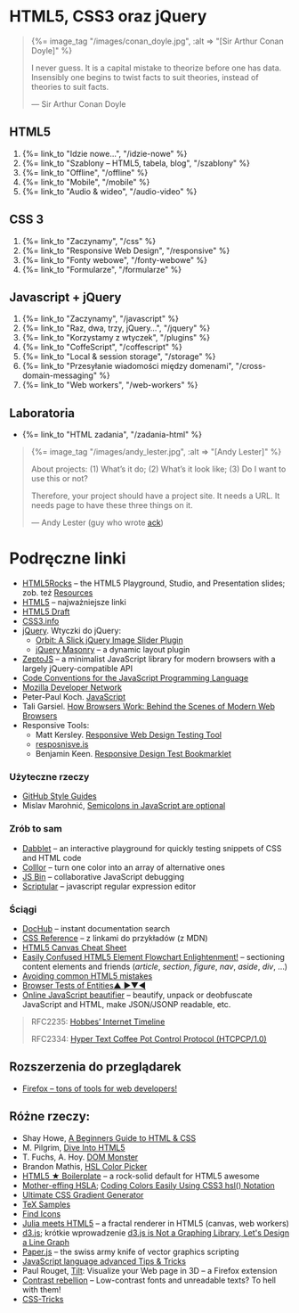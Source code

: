 # HTML5, CSS3 oraz jQuery

<blockquote>
 {%= image_tag "/images/conan_doyle.jpg", :alt => "[Sir Arthur Conan Doyle]" %}
 <p>
   I never guess. It is a capital mistake to theorize before one has
   data. Insensibly one begins to twist facts to suit theories, instead
   of theories to suit facts.
 </p>
 <p class="author">— Sir Arthur Conan Doyle</p>
</blockquote>


## HTML5

1. {%= link_to "Idzie nowe…", "/idzie-nowe" %}
1. {%= link_to "Szablony – HTML5, tabela, blog", "/szablony" %}
1. {%= link_to "Offline", "/offline" %}
1. {%= link_to "Mobile", "/mobile" %}
1. {%= link_to "Audio & wideo", "/audio-video" %}


## CSS 3

1. {%= link_to "Zaczynamy", "/css" %}
1. {%= link_to "Responsive Web Design", "/responsive" %}
1. {%= link_to "Fonty webowe", "/fonty-webowe" %}
1. {%= link_to "Formularze", "/formularze" %}


## Javascript + jQuery

1. {%= link_to "Zaczynamy", "/javascript" %}
1. {%= link_to "Raz, dwa, trzy, jQuery…", "/jquery" %}
1. {%= link_to "Korzystamy z wtyczek", "/plugins" %}
1. {%= link_to "CoffeScript", "/coffescript" %}
1. {%= link_to "Local & session storage", "/storage" %}
1. {%= link_to "Przesyłanie wiadomości między domenami", "/cross-domain-messaging" %}
1. {%= link_to "Web workers", "/web-workers" %}

<!--

## Cała reszta

TODO: atrybuty *-data*
TODO: tabele, układy wielołamowe, *rounded corners*, *shadows*
TODO: canvas, svg ([Raphaël—JavaScript Library](http://raphaeljs.com/)), drag & drop,
events: [keys](http://jsbin.com/azaha4).
TODO: Websockets, geolokacja, preserving history (zob. https://github.com/)

-->

## Laboratoria

*  {%= link_to "HTML zadania", "/zadania-html" %}


<blockquote>
 {%= image_tag "/images/andy_lester.jpg", :alt => "[Andy Lester]" %}
 <p>About projects:
    (1) What’s it do;
    (2) What’s it look like;
    (3) Do I want to use this or not?
 </p>
 <p>
  Therefore, your project should have a project site. It needs a URL.
  It needs page to have these three things on it.
 </p>
 <p class="author">— Andy Lester (guy who wrote <a href="http://betterthangrep.com/">ack</a>)</p>
</blockquote>

# Podręczne linki

* [HTML5Rocks](http://www.html5rocks.com/) – the HTML5 Playground, Studio, and Presentation slides;
  zob. też [Resources](http://www.html5rocks.com/resources.html5)
* [HTML5](http://html5.org/) – najważniejsze linki
* [HTML5 Draft](http://www.whatwg.org/specs/web-apps/current-work/multipage/)
* [CSS3.info](http://www.css3.info/)
* [jQuery](http://jquery.com/). Wtyczki do jQuery:
  * [Orbit: A Slick jQuery Image Slider Plugin](http://www.zurb.com/playground/orbit-jquery-image-slider)
  * [jQuery Masonry](http://masonry.desandro.com/) – a dynamic layout plugin
* [ZeptoJS](http://zeptojs.com/) – a minimalist JavaScript library for modern
  browsers with a largely jQuery-compatible API
* [Code Conventions for the JavaScript Programming Language](http://javascript.crockford.com/code.html)
* [Mozilla Developer Network](https://developer.mozilla.org/en-US/)
* Peter-Paul Koch. [JavaScript](http://www.quirksmode.org/js/contents.html)
* Tali Garsiel.
  [How Browsers Work: Behind the Scenes of Modern Web Browsers](http://www.html5rocks.com/en/tutorials/internals/howbrowserswork/)
* Responsive Tools:
  - Matt Kersley. [Responsive Web Design Testing Tool](http://mattkersley.com/responsive/)
  - [resposnisve.is](http://responsive.is/)
  - Benjamin Keen. [Responsive Design Test Bookmarklet](http://www.benjaminkeen.com/misc/bricss/)


### Użyteczne rzeczy

* [GitHub Style Guides](https://github.com/styleguide/)
* Mislav Marohnić,
  [Semicolons in JavaScript are optional](http://mislav.uniqpath.com/2010/05/semicolons/)


### Zrób to sam

* [Dabblet](http://dabblet.com/) – an interactive playground
  for quickly testing snippets of CSS and HTML code
* [Colllor](http://colllor.com/) – turn one color into an array of alternative ones
* [JS Bin](http://jsbin.com/) – collaborative JavaScript debugging
* [Scriptular](http://scriptular.com/) – javascript regular expression editor


### Ściągi

* [DocHub](http://dochub.io/) – instant documentation search
* [CSS Reference](https://developer.mozilla.org/en/CSS_Reference) – z linkami do przykładów (z MDN)
* [HTML5 Canvas Cheat Sheet](http://simon.html5.org/dump/html5-canvas-cheat-sheet.html)
* [Easily Confused HTML5 Element Flowchart Enlightenment!](http://html5doctor.com/wp-content/uploads/HTML5Doctor-sectioning-flowchart.pdf) – sectioning content elements and friends (*article*, *section*, *figure*, *nav*, *aside*, *div*, …)
* [Avoiding common HTML5 mistakes](http://html5doctor.com/avoiding-common-html5-mistakes/)
* [Browser Tests of Entities▲ ▶▼◀](http://www.santagata.us/characters/CharacterEntities.html)
* [Online JavaScript beautifier](http://jsbeautifier.org/) – beautify, unpack or deobfuscate JavaScript and HTML,
  make JSON/JSONP readable, etc.



<blockquote>
<p>RFC2235:
  <a href="http://www.faqs.org/rfcs/rfc2235.html">Hobbes’ Internet Timeline</a>
</p>
<p>RFC2334:
  <a href="http://www.faqs.org/rfcs/rfc2324.html">Hyper Text Coffee Pot Control Protocol (HTCPCP/1.0)</a>
</p>
</blockquote>

## Rozszerzenia do przeglądarek

* [Firefox – tons of tools for web developers!](http://hacks.mozilla.org/2011/11/firefox-tons-of-tools-for-web-developers/)


## Różne rzeczy:

* Shay Howe,
  [A Beginners Guide to HTML & CSS](http://learn.shayhowe.com/html-css/terminology-syntax-intro/)
* M. Pilgrim,
  [Dive Into HTML5](http://diveintohtml5.info/)
* T. Fuchs, A. Hoy.
  [DOM Monster](http://mir.aculo.us/dom-monster/)
* Brandon Mathis, [HSL Color Picker](http://hslpicker.com/)
* [HTML5 ★ Boilerplate](http://html5boilerplate.com/) – a rock-solid default for HTML5 awesome
* [Mother-effing HSLA](http://mothereffinghsl.com/);
  [Coding Colors Easily Using CSS3 hsl() Notation](http://www.useragentman.com/blog/2010/08/28/coding-colors-easily-using-css3-hsl-notation/)
* [Ultimate CSS Gradient Generator](http://www.colorzilla.com/gradient-editor/)
* [TeX Samples](http://www.mathjax.org/demos/tex-samples/)
* [Find Icons](http://findicons.com/search/html#ajax)
* [Julia meets HTML5](http://googleresearch.blogspot.com/2011/01/julia-meets-html-5.html) –
  a fractal renderer in HTML5 (canvas, web workers)
* [d3.js](http://mbostock.github.com/d3/); krótkie wprowadzenie
  [d3.js is Not a Graphing Library, Let's Design a Line Graph](http://dealloc.me/2011/06/24/d3-is-not-a-graphing-library.html)
* [Paper.js](http://paperjs.org/about/) – the swiss army knife of vector graphics scripting
* [JavaScript language advanced Tips & Tricks](http://code.google.com/p/jslibs/wiki/JavascriptTips)
* Paul Rouget,
  [Tilt](http://hacks.mozilla.org/2011/07/tilt-visualize-your-web-page-in-3d/):
  Visualize your Web page in 3D – a Firefox extension
* [Contrast rebellion](http://contrastrebellion.com/) –
  Low-contrast fonts and unreadable texts? To hell with them!
* [CSS-Tricks](http://css-tricks.com)
